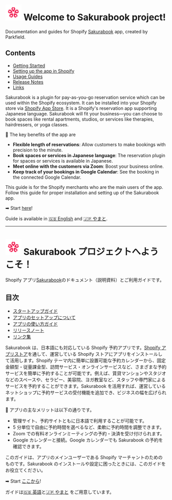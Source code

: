 # <img src="./img/App%20icon.png" alt="drawing" width="50"/> Welcome to Sakurabook project!

Documentation and guides for Shopify [Sakurabook](https://en.sakurabook.jp/) app, created by Parkfield.

## Contents

- [Getting Started](./en/getting-started.md)
- [Setting up the app in Shopify](./en/setting-up-the-app-in-shopify.md)
- [Usage Guides](./en/usage-guides.md)
- [Release Notes](./en/release-notes.md)
- [Links](./en/links.md)

Sakurabook is a plugin for pay-as-you-go reservation service which can be used within the Shopify ecosystem. It can be installed into your Shopify store via [Shopify App Store](https://apps.shopify.com/). It is a Shopify's reservation app supporting Japanese language. Sakurabook will fit your business—you can choose to book spaces like rental apartments, studios, or services like therapies, hairdressers, or yoga classes.

📌 The key benefits of the app are

- **Flexible length of reservations**: Allow customers to make bookings with precision to the minute.
- **Book spaces or services in Japanese language**: The reservation plugin for spaces or services is available in Japanese.
- **Meet online with the customers via Zoom**: Boost your business online.
- **Keep track of your bookings in Google Calendar**: See the booking in the connected Google Calendar.

This guide is for the Shopify merchants who are the main users of the app. Follow this guide for proper installation and setting up of the Sakurabook app.

➡ Start [here](./en/getting-started.md)!

Guide is available in [🇬🇧 English](#img-srcimgapp20iconpng-altdrawing-width50-welcome-to-sakurabook-project) and [🇯🇵 やまと](#img-srcimgapp20iconpng-altdrawing-width50-ようこそsakurabook-プロジェクトへ).

---

# <img src="./img/App%20icon.png" alt="drawing" width="50"/> Sakurabook プロジェクトへようこそ！

Shopify アプリ[Sakurabook](https://sakurabook.jp/)のドキュメント（説明資料）とご利用ガイドです。

## 目次

- [スタートアップガイド](./ja/getting-started.md)
- [アプリのセットアップについて](./ja/setting-up-the-app-in-shopify.md)
- [アプリの使い方ガイド](./ja/usage-guides.md)
- [リリースノート](./ja/release-notes.md)
- [リンク集](./ja/links.md)

Sakurabook は、日本語にも対応している Shopify 予約アプリです。[Shopify アプリストア](https://apps.shopify.com/)を通して、運営している Shopify ストアにアプリをインストールして活用します。Shopify テーマ内に簡単に設置可能な予約カレンダーから、固定金額型・従量課金型、訪問サービス・オンラインサービスなど、さまざまな予約サービスを簡単に予約することが可能です。例えば、賃貸マンションやスタジオなどのスペースや、セラピー、美容院、ヨガ教室など、スタッフや専門家によるサービスを予約することができます。Sakurabook を活用すれば、運営しているネットショップに予約サービスの受付機能を追加でき、ビジネスの幅を広げられます。

📌 アプリの主なメリットは以下の通りです。

- 管理サイト、予約サイトともに日本語で利用することが可能です。
- 5 分単位で自由に予約時間を選べるなど、柔軟に予約時間を調整できます。
- Zoom での有料オンラインミーティングの予約・決済を受け付けられます。
- Google カレンダーと接続。Google カレンダーでも Sakurabook の予約を確認できます。

このガイドは、アプリのメインユーザーである Shopify マーチャントのためのものです。Sakurabook のインストールや設定に困ったときには、このガイドをお役立てください。

➡ Start [ここから](./ja/getting-started.md)!

ガイドは[🇬🇧 英語](#img-srcimgapp20iconpng-altdrawing-width50-welcome-to-sakurabook-project)と[🇯🇵 やまと](#img-srcimgapp20iconpng-altdrawing-width50-sakurabook-プロジェクトへようこそ) をご用意しています。
